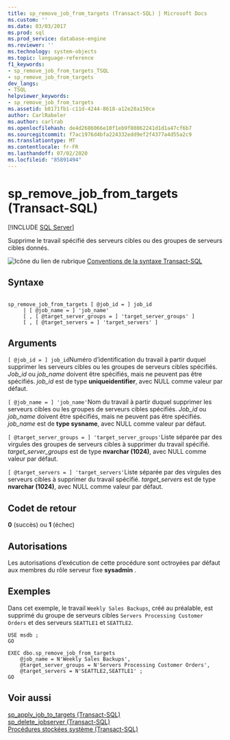 ```yaml
---
title: sp_remove_job_from_targets (Transact-SQL) | Microsoft Docs
ms.custom: ''
ms.date: 03/03/2017
ms.prod: sql
ms.prod_service: database-engine
ms.reviewer: ''
ms.technology: system-objects
ms.topic: language-reference
f1_keywords:
- sp_remove_job_from_targets_TSQL
- sp_remove_job_from_targets
dev_langs:
- TSQL
helpviewer_keywords:
- sp_remove_job_from_targets
ms.assetid: b8171fb1-c11d-4244-8618-a12e28a150ce
author: CarlRabeler
ms.author: carlrab
ms.openlocfilehash: de4d2686066e10f1eb9f80862241d1d1a47cf6b7
ms.sourcegitcommit: f7ac1976d4bfa224332edd9ef2f4377a4d55a2c9
ms.translationtype: MT
ms.contentlocale: fr-FR
ms.lasthandoff: 07/02/2020
ms.locfileid: "85891494"
---
```

# <a name="sp_remove_job_from_targets-transact-sql"></a>sp_remove_job_from_targets (Transact-SQL)
[!INCLUDE [SQL Server](../../includes/applies-to-version/sqlserver.md)]

  Supprime le travail spécifié des serveurs cibles ou des groupes de serveurs cibles donnés.  
  
 ![Icône du lien de rubrique](../../database-engine/configure-windows/media/topic-link.gif "Icône du lien de rubrique") [Conventions de la syntaxe Transact-SQL](../../t-sql/language-elements/transact-sql-syntax-conventions-transact-sql.md)  
  
## <a name="syntax"></a>Syntaxe  
  
```  
  
sp_remove_job_from_targets [ @job_id = ] job_id   
     | [ @job_name = ] 'job_name'   
     [ , [ @target_server_groups = ] 'target_server_groups' ]   
     [ , [ @target_servers = ] 'target_servers' ]  
```  
  
## <a name="arguments"></a>Arguments  
`[ @job_id = ] job_id`Numéro d’identification du travail à partir duquel supprimer les serveurs cibles ou les groupes de serveurs cibles spécifiés. *Job_id* ou *job_name* doivent être spécifiés, mais ne peuvent pas être spécifiés. *job_id* est de type **uniqueidentifier**, avec NULL comme valeur par défaut.  
  
`[ @job_name = ] 'job_name'`Nom du travail à partir duquel supprimer les serveurs cibles ou les groupes de serveurs cibles spécifiés. *Job_id* ou *job_name* doivent être spécifiés, mais ne peuvent pas être spécifiés. *job_name* est de **type sysname**, avec NULL comme valeur par défaut.  
  
`[ @target_server_groups = ] 'target_server_groups'`Liste séparée par des virgules des groupes de serveurs cibles à supprimer du travail spécifié. *target_server_groups* est de type **nvarchar (1024)**, avec NULL comme valeur par défaut.  
  
`[ @target_servers = ] 'target_servers'`Liste séparée par des virgules des serveurs cibles à supprimer du travail spécifié. *target_servers* est de type **nvarchar (1024)**, avec NULL comme valeur par défaut.  
  
## <a name="return-code-values"></a>Codet de retour  
 **0** (succès) ou **1** (échec)  
  
## <a name="permissions"></a>Autorisations  
 Les autorisations d’exécution de cette procédure sont octroyées par défaut aux membres du rôle serveur fixe **sysadmin** .  
  
## <a name="examples"></a>Exemples  
 Dans cet exemple, le travail `Weekly Sales Backups`, créé au préalable, est supprimé du groupe de serveurs cibles `Servers Processing Customer Orders` et des serveurs `SEATTLE1` et `SEATTLE2`.  
  
```  
USE msdb ;  
GO  
  
EXEC dbo.sp_remove_job_from_targets  
    @job_name = N'Weekly Sales Backups',  
    @target_server_groups = N'Servers Processing Customer Orders',   
    @target_servers = N'SEATTLE2,SEATTLE1' ;  
GO  
```  
  
## <a name="see-also"></a>Voir aussi  
 [sp_apply_job_to_targets &#40;Transact-SQL&#41;](../../relational-databases/system-stored-procedures/sp-apply-job-to-targets-transact-sql.md)   
 [sp_delete_jobserver &#40;Transact-SQL&#41;](../../relational-databases/system-stored-procedures/sp-delete-jobserver-transact-sql.md)   
 [Procédures stockées système &#40;Transact-SQL&#41;](../../relational-databases/system-stored-procedures/system-stored-procedures-transact-sql.md)  
  
  
